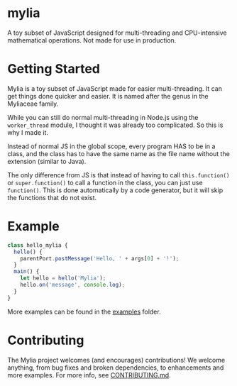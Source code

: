 # mylia
A toy subset of JavaScript designed for multi-threading and CPU-intensive mathematical operations. Not made for use in production.

# Getting Started
Mylia is a toy subset of JavaScript made for easier multi-threading. It can get things done quicker and easier. It is named after the genus in the Myliaceae family.

While you can still do normal multi-threading in Node.js using the `worker_thread` module, I thought it was already too complicated. So this is why I made it.

Instead of normal JS in the global scope, every program HAS to be in a class, and the class has to have the same name as the file name without the extension (similar to Java).

The only difference from JS is that instead of having to call `this.function()` or `super.function()` to call a function in the class, you can just use `function()`. This is done automatically by a code generator, but it will skip the functions that do not exist.

# Example
```js
class hello_mylia {
  hello() {
    parentPort.postMessage('Hello, ' + args[0] + '!');
  }
  main() {
    let hello = hello('Mylia');
    hello.on('message', console.log);
  }
}
```
More examples can be found in the [examples](https://github.com/RealSput/mylia/tree/main/examples) folder.

# Contributing
The Mylia project welcomes (and encourages) contributions! We welcome anything, from bug fixes and broken dependencies, to enhancements and more examples. 
For more info, see [CONTRIBUTING.md](https://github.com/RealSput/mylia/blob/main/CONTRIBUTING.md).
